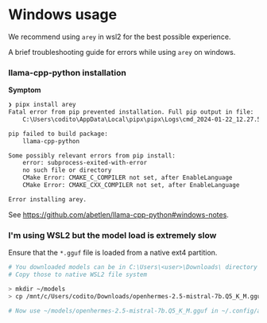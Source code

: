 # Windows usage

We recommend using `arey` in wsl2 for the best possible experience.

A brief troubleshooting guide for errors while using `arey` on windows.

### llama-cpp-python installation

**Symptom**

```sh
❯ pipx install arey
Fatal error from pip prevented installation. Full pip output in file:
    C:\Users\codito\AppData\Local\pipx\pipx\Logs\cmd_2024-01-22_12.27.53_pip_errors.log

pip failed to build package:
    llama-cpp-python

Some possibly relevant errors from pip install:
    error: subprocess-exited-with-error
    no such file or directory
    CMake Error: CMAKE_C_COMPILER not set, after EnableLanguage
    CMake Error: CMAKE_CXX_COMPILER not set, after EnableLanguage

Error installing arey.
```

See <https://github.com/abetlen/llama-cpp-python#windows-notes>.

### I'm using WSL2 but the model load is extremely slow

Ensure that the `*.gguf` file is loaded from a native ext4 partition.

```sh
# You downloaded models can be in C:\Users\<user>\Downloads\ directory
# Copy those to native WSL2 file system

> mkdir ~/models
> cp /mnt/c/Users/codito/Downloads/openhermes-2.5-mistral-7b.Q5_K_M.gguf ~/models/

# Now use ~/models/openhermes-2.5-mistral-7b.Q5_K_M.gguf in ~/.config/arey/arey.yml
```
